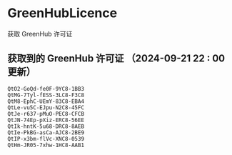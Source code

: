 # GreenHubLicence
获取 GreenHub 许可证
## 获取到的 GreenHub 许可证 （2024-09-21 22 : 00 更新）
```
QtO2-GoQd-fe0F-9YC8-1BB3
QtMG-7Tyl-fESS-3LC8-F3C8
QtM8-EphC-UEmY-83C8-EBA4
QtLe-vu5C-EJpu-N2C8-45FC
QtJe-r637-pMuO-PEC8-CFCB
QtJN-74Ep-pXiz-ERC8-56EE
QtIk-hntK-5u68-DRC8-8AEB
QtIe-PkBG-asCa-AJC8-2BE9
QtIP-x3bm-flVc-XNC8-0539
QtHm-JR05-7xhw-1HC8-AAB1
```
